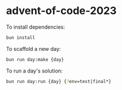 # advent-of-code-2023

To install dependencies:

```bash
bun install
```

To scaffold a new day:

```bash
bun run day:make {day}
```

To run a day's solution:

```bash
bun run day:run {day} {?env=test|final*}
```

